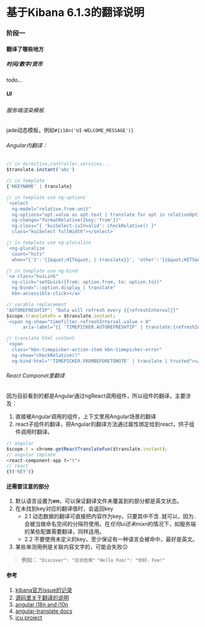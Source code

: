 # 基于Kibana 6.1.3的翻译说明

### 阶段一

#### 翻译了哪些地方

##### 时间/数字/货币
todo...

##### UI
###### 服务端渲染模板
jade动态模板，例如`#{i18n('UI-WELCOME_MESSAGE')}`

###### Angular内翻译：
```javascript
// in directive,controller,services...
$translate.instant('abc')

// in template
{'KKEYNAME' | translate}

// in template use ng-options
`<select
  ng-model="relative.from.unit"
  ng-options="opt.value as opt.text | translate for opt in relativeOptions"
  ng-change="formatRelative({key:'from'})"
  ng-class="{ 'kuiSelect-isInvalid': checkRelative() }"
  class="kuiSelect fullWidth"></select>`

// in template use ng-pluralize
`<ng-pluralize
  count="hits"
  when="{'1':'{{&quot;HIT&quot; | translate}}', 'other':'{{&quot;HITS&quot; | translate}}'}"></ng-pluralize>`

// in template use ng-bind
`<a class="kuiLink"
  ng-click="setQuick({from: option.from, to: option.to})"
  ng-bind="::option.display | translate"
  kbn-accessible-click></a>`

// varable replacement
"AUTOREFRESHTIP": "Data will refresh every {{refreshInterval}}"
$scope.translateFn = $translate.instant;
`<span ng-show="timefilter.refreshInterval.value > 0"
      aria-label="{{ 'TIMEPICKER.AUTOREFRESHTIP' | translate:{refreshInterval:translateFn(timefilter.refreshInterval.display)} }}">`

// translate html content
`<span
  class="kbn-timepicker-action-item kbn-timepicker-error"
  ng-show="checkRelative()"
  ng-bind-html="'TIMEPICKER.FROMBEFORETONOTE' | translate | trusted"></span>`
```

###### React Componet里翻译
因为目前看到的都是Angular通过ngReact调用组件，所以组件的翻译，主要涉及：
1. 直接被Angular调用的组件，上下文里用Angular场景的翻译
2. react子组件的翻译，把Angular的翻译方法通过属性绑定给到react，供子组件调用时翻译。
```javascript
// angular
$scope.t = chrome.getReactTranslateFun($translate.instant);
// angular tmplate
<react-component-app t="t">
// react
{t('KEY')}
```

#### 还需要注意的部分

1. 默认语言设置为**en**，可以保证翻译文件未覆盖到的部分都是英文状态。
2. 在未找到key对应的翻译值时，会返回key
	- 2.1 动态数据的翻译可直接把内容作为key，只要其中不含`.`就可以，因为`.`会被当做命名空间的分隔符使用。在*任何ui还未mixn*的情况下，如服务端的某些配置需要翻译，同样适用。
	- 2.2 不要使用未定义的key，至少保证有一种语言会被命中，最好是英文。
3. 某些单测用例是关联内容文字的，可能会失败:confused:

> 例如：
> `"Discover": "日志检索"`
> `"Hello Foo!": "你好，Foo!"`


#### 参考
1. [kibana官方issue的记录](https://github.com/elastic/kibana/issues/6515)
2. [源码里关于翻译的说明](/docs/development/plugin/development-internationalization.asciidoc)
3. [angular i18n and i10n](https://docs.angularjs.org/guide/i18n)
4. [angular-translate docs](https://angular-translate.github.io/docs)
5. [icu project](http://userguide.icu-project.org/i18n)
